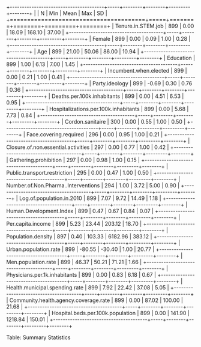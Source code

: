 
+---------------------------------------+-----+--------+--------+---------+--------+
|                                       | N   | Min    | Mean   | Max     | SD     |
+=======================================+=====+========+========+=========+========+
| Tenure.in.STEM.job                    | 899 | 0.00   | 18.09  | 168.10  | 37.00  |
+---------------------------------------+-----+--------+--------+---------+--------+
| Female                                | 899 | 0.00   | 0.09   | 1.00    | 0.28   |
+---------------------------------------+-----+--------+--------+---------+--------+
| Age                                   | 899 | 21.00  | 50.06  | 86.00   | 10.94  |
+---------------------------------------+-----+--------+--------+---------+--------+
| Education                             | 899 | 1.00   | 6.13   | 7.00    | 1.45   |
+---------------------------------------+-----+--------+--------+---------+--------+
| Incumbent.when.elected                | 899 | 0.00   | 0.21   | 1.00    | 0.41   |
+---------------------------------------+-----+--------+--------+---------+--------+
| Party.ideology                        | 899 | -0.69  | 0.30   | 0.76    | 0.36   |
+---------------------------------------+-----+--------+--------+---------+--------+
| Deaths.per.100k.inhabitants           | 899 | 0.00   | 4.51   | 6.53    | 0.95   |
+---------------------------------------+-----+--------+--------+---------+--------+
| Hospitalizations.per.100k.inhabitants | 899 | 0.00   | 5.68   | 7.73    | 0.84   |
+---------------------------------------+-----+--------+--------+---------+--------+
| Cordon.sanitaire                      | 300 | 0.00   | 0.55   | 1.00    | 0.50   |
+---------------------------------------+-----+--------+--------+---------+--------+
| Face.covering.required                | 296 | 0.00   | 0.95   | 1.00    | 0.21   |
+---------------------------------------+-----+--------+--------+---------+--------+
| Closure.of.non.essential.activities   | 297 | 0.00   | 0.77   | 1.00    | 0.42   |
+---------------------------------------+-----+--------+--------+---------+--------+
| Gathering.prohibition                 | 297 | 0.00   | 0.98   | 1.00    | 0.15   |
+---------------------------------------+-----+--------+--------+---------+--------+
| Public.transport.restriction          | 295 | 0.00   | 0.47   | 1.00    | 0.50   |
+---------------------------------------+-----+--------+--------+---------+--------+
| Number.of.Non.Pharma..Interventions   | 294 | 1.00   | 3.72   | 5.00    | 0.90   |
+---------------------------------------+-----+--------+--------+---------+--------+
| Log.of.population.in.2010             | 899 | 7.07   | 9.72   | 14.49   | 1.18   |
+---------------------------------------+-----+--------+--------+---------+--------+
| Human.Development.Index               | 899 | 0.47   | 0.67   | 0.84    | 0.07   |
+---------------------------------------+-----+--------+--------+---------+--------+
| Per.capita.income                     | 899 | 5.23   | 23.44  | 203.12  | 18.70  |
+---------------------------------------+-----+--------+--------+---------+--------+
| Population.density                    | 897 | 0.40   | 103.33 | 6182.96 | 383.12 |
+---------------------------------------+-----+--------+--------+---------+--------+
| Urban.population.rate                 | 899 | -80.55 | -30.40 | 1.00    | 20.77  |
+---------------------------------------+-----+--------+--------+---------+--------+
| Men.population.rate                   | 899 | 46.37  | 50.21  | 71.21   | 1.66   |
+---------------------------------------+-----+--------+--------+---------+--------+
| Physicians.per.1k.inhabitants         | 899 | 0.00   | 0.83   | 6.18    | 0.67   |
+---------------------------------------+-----+--------+--------+---------+--------+
| Health.municipal.spending.rate        | 899 | 7.92   | 22.42  | 37.08   | 5.05   |
+---------------------------------------+-----+--------+--------+---------+--------+
| Community.health.agency.coverage.rate | 899 | 0.00   | 87.02  | 100.00  | 21.68  |
+---------------------------------------+-----+--------+--------+---------+--------+
| Hospital.beds.per.100k.population     | 899 | 0.00   | 141.90 | 1218.84 | 150.01 |
+---------------------------------------+-----+--------+--------+---------+--------+

Table: Summary Statistics
